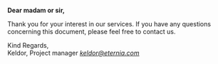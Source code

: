 **Dear madam or sir,**  
  
Thank you for your interest in our services. If you have any questions
concerning this document, please feel free to contact us.

Kind Regards,  
Keldor, Project manager
[*keldor@eternia.com*](mailto:keldor@eternia.com)
